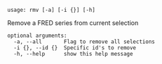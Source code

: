 ```
usage: rmv [-a] [-i {}] [-h]
```

Remove a FRED series from current selection

```
optional arguments:
  -a, --all       Flag to remove all selections
  -i {}, --id {}  Specific id's to remove
  -h, --help      show this help message
```
